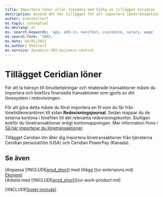 ```yaml
---
title: Importera löner eller lönedata med hjälp av tillägget Ceridian
description: Använd det här tillägget för att importera lönetransaktioner från tjänsterna Ceridian personal/lön (USA) och Ceridian PowerPay (Kanada).
author: brentholtorf
ms.topic: conceptual
ms.devlang: al
ms. search.keywords: 'app, add-in, manifest, customize, salary, wage'
ms.search.form: '1665,'
ms.date: 04/01/2021
ms.author: bholtorf
ms.service: dynamics-365-business-central
---
```

# <a name="the-ceridian-payroll-extension"></a>Tillägget Ceridian löner

För att ta hänsyn till lönutbetalningar och relaterade transaktioner måste du importera och bokföra finansiella transaktioner som gjorts av ditt lönesystem i redovisningen.

För att göra detta måste du först importera en fil som du får från lönelistleverantören till sidan **Redovisningsjournal**. Sedan mappar du de externa kontona i lönefilen till det relevanta redovisningskontot. Slutligen bokför du lönetransaktioner enligt kontomappningen. Mer information finns i [Så här importerar du lönetransaktioner](finance-how-import-payroll-transactions.md).

Tillägget Ceridian lön låter dig importera lönetransaktioner från tjänsterna Ceridian personal/lön (USA) och Ceridian PowerPay (Kanada).

## <a name="see-also"></a>Se även

[Anpassa [!INCLUDE[prod_short](includes/prod_short.md)] med tillägg ](ui-extensions.md)  
[Ekonomi](finance.md)  
[Arbeta med [!INCLUDE[prod_short](includes/prod_short.md)]](ui-work-product.md)  

[!INCLUDE[footer-include](includes/footer-banner.md)]
